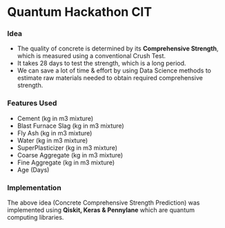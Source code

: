 # Quantum Hackathon CIT

<h3>Idea</h3>
<ul>
  <li> The quality of concrete is determined by its <b>Comprehensive Strength</b>, which is measured using a conventional Crush Test. <br>
  <li> It takes 28 days to test the strength, which is a long period. <br>
  <li> We can save a lot of time & effort by using Data Science methods to estimate raw materials needed to obtain required comprehensive strength.
</ul>
<h3>Features Used</h3>
<ul>
  <li> Cement (kg in m3 mixture)
  <li> Blast Furnace Slag (kg in m3 mixture)
  <li> Fly Ash (kg in m3 mixture)
  <li> Water (kg in m3 mixture)
  <li> SuperPlasticizer (kg in m3 mixture)
  <li> Coarse Aggregate (kg in m3 mixture)
  <li> Fine Aggregate (kg in m3 mixture)
  <li> Age (Days)
</ul>
<h3>Implementation</h3>
The above idea (Concrete Comprehensive Strength Prediction) was implemented using <b>Qiskit, Keras & Pennylane</b> which are quantum computing libraries.
